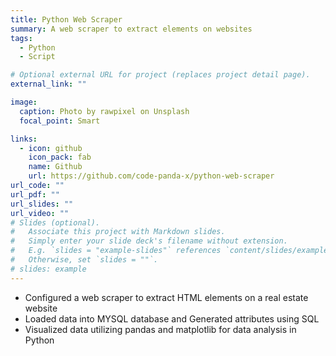 ```yaml
---
title: Python Web Scraper
summary: A web scraper to extract elements on websites
tags:
  - Python
  - Script

# Optional external URL for project (replaces project detail page).
external_link: ""

image:
  caption: Photo by rawpixel on Unsplash
  focal_point: Smart

links:
  - icon: github
    icon_pack: fab
    name: Github
    url: https://github.com/code-panda-x/python-web-scraper
url_code: ""
url_pdf: ""
url_slides: ""
url_video: ""
# Slides (optional).
#   Associate this project with Markdown slides.
#   Simply enter your slide deck's filename without extension.
#   E.g. `slides = "example-slides"` references `content/slides/example-slides.md`.
#   Otherwise, set `slides = ""`.
# slides: example
---
```


- Configured a web scraper to extract HTML elements on a real estate website
- Loaded data into MYSQL database and Generated attributes using SQL
- Visualized data utilizing pandas and matplotlib for data analysis in Python
